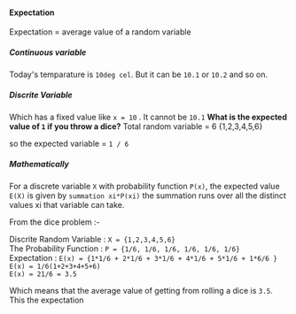 #### Expectation 
Expectation = average value of a random variable 

##### Continuous variable
Today's temparature is `10deg cel`. But it can be `10.1` or `10.2` and so on. 

##### Discrite Variable
Which has a fixed value like `x = 10` . It cannot be `10.1`
**What is the expected value of `1` if you throw a dice?** 
Total random variable = 6 {1,2,3,4,5,6}

so  the expected variable = `1 / 6`

##### Mathematically
For a discrete variable `X` with probability function `P(x)`, the expected value `E(X)` is given by 
`summation xi*P(xi)` the summation runs over all the distinct values xi that variable can take. 

From the dice problem :-

Discrite Random Variable : ` X = {1,2,3,4,5,6} ` <br>
The Probability Function : ` P = {1/6, 1/6, 1/6, 1/6, 1/6, 1/6} ` <br>
Expectation : `E(x) = {1*1/6 + 2*1/6 + 3*1/6 + 4*1/6 + 5*1/6 + 1*6/6 } ` <br>
             `E(x) = 1/6(1+2+3+4+5+6)`  <br>
             `E(x) = 21/6 = 3.5`

Which means that the average value of getting from rolling a dice is `3.5`. This the expectation

              






